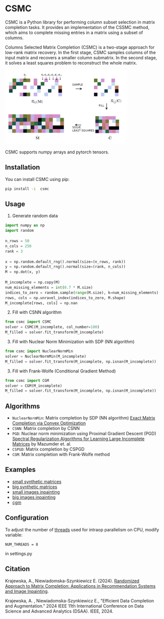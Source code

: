 # CSMC 

CSMC is a Python library for performing column subset selection in matrix completion tasks. It provides an implementation of the CSSMC method, which aims to complete missing entries in a matrix using a subset of columns.

Columns Selected Matrix Completion (CSMC) is a two-stage approach for low-rank matrix recovery. In the first stage, CSMC samples columns of the input matrix  and recovers a smaller column submatrix.
In the second stage, it solves a least squares problem to reconstruct the whole matrix.

<img src="resources/CSMC.png" alt="Alt text" width="400px" />

CSMC supports numpy arrays and pytorch tensors.

## Installation

You can install CSMC using pip:

```bash
pip install -i  csmc
```

## Usage
1. Generate random data
```python
import numpy as np
import random 

n_rows = 50
n_cols = 250
rank = 3

x = np.random.default_rng().normal(size=(n_rows, rank)) 
y = np.random.default_rng().normal(size=(rank, n_cols)) 
M = np.dot(x, y)

M_incomplete = np.copy(M)
num_missing_elements = int(0.7 * M.size)
indices_to_zero = random.sample(range(M.size), k=num_missing_elements)
rows, cols = np.unravel_index(indices_to_zero, M.shape)
M_incomplete[rows, cols] = np.nan
```

2. Fill with CSNN algorithm
```python
from csmc import CSMC
solver = CSMC(M_incomplete, col_number=100)
M_filled = solver.fit_transform(M_incomplete)
```

3. Fill with Nuclear Norm Minimization with SDP (NN algorithm)

```python
from csmc import NuclearNormMin
solver = NuclearNormMin(M_incomplete)
M_filled = solver.fit_transform(M_incomplete, np.isnan(M_incomplete))
```

3. Fill with Frank-Wolfe (Conditional Gradient Method)

```python
from csmc import CGM
solver = CGM(M_incomplete)
M_filled = solver.fit_transform(M_incomplete, np.isnan(M_incomplete))
```

## Algorithms
* `NuclearNormMin`: Matrix completion by SDP (NN algorithm) [Exact Matrix Completion via Convex Optimization](http://statweb.stanford.edu/~candes/papers/MatrixCompletion.pdf)
* `CSNN`: Matrix completion by CSNN
* `PGD`: Nuclear norm minimization using Proximal Gradient Descent (PGD)  [Spectral Regularization Algorithms for Learning Large Incomplete Matrices](http://web.stanford.edu/~hastie/Papers/mazumder10a.pdf) by Mazumder et. al.
* `CSPGD`: Matrix completion by CSPGD
* `CGM`: Matrix completion with Frank-Wolfe method

## Examples

* [small synthetic matrices](examples/synthetic.ipynb)
* [big synthetic matrices](examples/synthetic_tensor.ipynb)
* [small images inpainting](examples/images.ipynb)
* [big images inpainting](examples/images.ipynb)
* [cgm](examples/synthetic_cgm.ipynb)
## Configuration

To adjust the number of [threads](https://pytorch.org/docs/stable/generated/torch.set_num_threads.html) used for intraop parallelism on CPU, modify variable: 

```
NUM_THREADS = 8
```
in settings.py


## Citation

Krajewska, A., Niewiadomska-Szynkiewicz E. (2024). [Randomized Approach to Matrix Completion: Applications in Recommendation
Systems and Image Inpainting](https://doi.org/10.48550/arXiv.2403.01919).

Krajewska, A. , Niewiadomska-Szynkiewicz E., "Efficient Data Completion and Augmentation." 2024 IEEE 11th International Conference on Data Science and Advanced Analytics (DSAA). IEEE, 2024.
